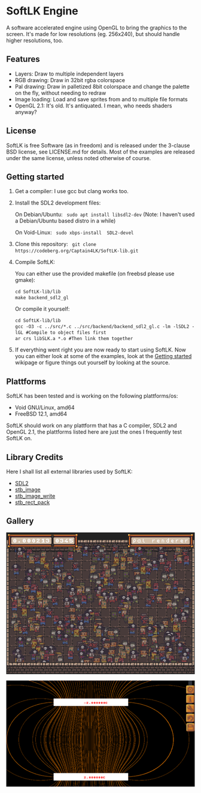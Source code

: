 # SoftLK Engine

A software accelerated engine using OpenGL to bring the graphics to the screen. It's made for low resolutions (eg. 256x240), but should handle higher resolutions, too.

## Features

* Layers: Draw to multiple independent layers
* RGB drawing: Draw in 32bit rgba colorspace
* Pal drawing: Draw in palletized 8bit colorspace and change the palette on the fly, without needing to redraw
* Image loading: Load and save sprites from and to multiple file formats
* OpenGL 2.1: It's old. It's antiquated. I mean, who needs shaders anyway?

## License

SoftLK is free Software (as in freedom) and is released under the 3-clause BSD license, see LICENSE.md for details. Most of the examples are released under the same license, unless noted otherwise of course.

## Getting started

1. Get a compiler: I use gcc but clang works too.
2. Install the SDL2 development files:
	
	On Debian/Ubuntu: `` sudo apt install libsdl2-dev``  (Note: I haven't used a Debian/Ubuntu based distro in a while)

	On Void-Linux: `` sudo xbps-install  SDL2-devel``
3. Clone this repository: `` git clone https://codeberg.org/Captain4LK/SoftLK-lib.git``
4. Compile SoftLK: 
	
	You can either use the provided makefile (on freebsd please use gmake):

	```
	cd SoftLK-lib/lib
	make backend_sdl2_gl
	```

	Or compile it yourself:
	
	```	
	cd SoftLK-lib/lib
	gcc -O3 -c ../src/*.c ../src/backend/backend_sdl2_gl.c -lm -lSDL2 -lGL #Compile to object files first
	ar crs libSLK.a *.o #Then link them together
	```

5.  If everything went right you are now ready to start using SoftLK. Now you can either look at some of the examples, look at the [Getting started](https://codeberg.org/Captain4LK/SoftLK-lib/wiki/Getting-started) wikipage or figure things out yourself by looking at the source. 


## Plattforms

SoftLK has been tested and is working on the following plattforms/os:

* Void GNU/Linux, amd64
* FreeBSD 12.1, amd64

SoftLK should work on any plattform that has a C compiler, SDL2 and OpenGL 2.1, the plattforms listed here are just the ones I frequently test SoftLK on.

## Library Credits

Here I shall list all external libraries used by SoftLK:

* [SDL2](https://www.libsdl.org/) 
* [stb_image](https://github.com/nothings/stb/blob/master/stb_image.h)
* [stb_image_write](https://github.com/nothings/stb/blob/master/stb_image_write.h)
* [stb_rect_pack](https://github.com/nothings/stb/blob/master/stb_rect_pack.h)

## Gallery

![performance example](screenshots/performance.png)

![efleder example](screenshots/efelder.png)

